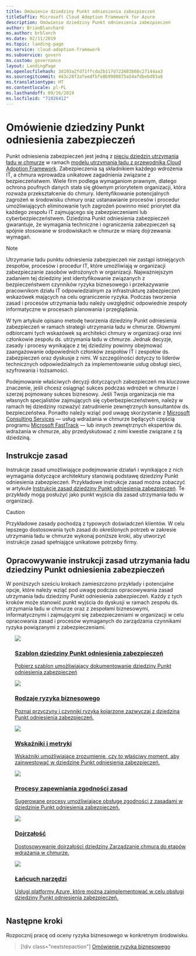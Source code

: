 ```yaml
---
title: Omówienie dziedziny Punkt odniesienia zabezpieczeń
titleSuffix: Microsoft Cloud Adoption Framework for Azure
description: Omówienie dziedziny Punkt odniesienia zabezpieczeń
author: BrianBlanchard
ms.author: brblanch
ms.date: 02/11/2019
ms.topic: landing-page
ms.service: cloud-adoption-framework
ms.subservice: govern
ms.custom: governance
layout: LandingPage
ms.openlocfilehash: 3d193a2fd71ffcda2b117d722603b08c27144aa3
ms.sourcegitcommit: 443c28f3afeedfbfe8b9980875a54afdbebd83a8
ms.translationtype: HT
ms.contentlocale: pl-PL
ms.lasthandoff: 09/16/2019
ms.locfileid: "71026412"
---
```

# <a name="security-baseline-discipline-overview"></a>Omówienie dziedziny Punkt odniesienia zabezpieczeń

Punkt odniesienia zabezpieczeń jest jedną z [pięciu dziedzin utrzymania ładu w chmurze](../governance-disciplines.md) w ramach [modelu utrzymania ładu z przewodnika Cloud Adoption Framework](../index.md). Zabezpieczenia są składnikiem każdego wdrożenia IT, a chmura wprowadza unikatowe zagadnienia związane z bezpieczeństwem. Wiele firm podlega wymaganiom prawnym, dlatego ochrona poufnych danych stała się głównym priorytetem organizacji, która rozważa przekształcenie do chmury. Identyfikowanie potencjalnych zagrożeń w środowisku chmury oraz ustanawianie procesów i procedur umożliwiających eliminowanie tych zagrożeń powinno mieć priorytet dla każdego zespołu IT zajmującego się zabezpieczeniami lub cyberbezpieczeństwem. Dziedzina Punkt odniesienia zabezpieczeń gwarantuje, że wymagania techniczne i ograniczenia zabezpieczeń są spójnie stosowane w środowiskach w chmurze w miarę dojrzewania wymagań.

> [!NOTE]
> Utrzymanie ładu punktu odniesienia zabezpieczeń nie zastąpi istniejących zespołów, procesów i procedur IT, które umożliwiają w organizacji zabezpieczanie zasobów wdrożonych w organizacji. Najważniejszym zadaniem tej dziedziny jest identyfikowanie związanych z bezpieczeństwem czynników ryzyka biznesowego i przekazywanie pracownikom działu IT odpowiedzialnym za infrastrukturę zabezpieczeń wskazówek mających na celu ograniczenie ryzyka. Podczas tworzenia zasad i procesów utrzymania ładu należy uwzględnić odpowiednie zespoły informatyczne w procesach planowania i przeglądania.

W tym artykule opisano metodę tworzenia dziedziny Punkt odniesienia zabezpieczeń w ramach strategii utrzymania ładu w chmurze. Głównymi odbiorcami tych wskazówek są architekci chmury w organizacji oraz inni członkowie zespołu ds. utrzymania ładu w chmurze. Jednak decyzje, zasady i procesy wynikające z tej dziedziny powinny obejmować zaangażowanie odpowiednich członków zespołów IT i zespołów ds. zabezpieczeń oraz dyskusje z nimi. W szczególności dotyczy to liderów technicznych odpowiedzialnych za implementowanie usług obsługi sieci, szyfrowania i tożsamości.

Podejmowanie właściwych decyzji dotyczących zabezpieczeń ma kluczowe znaczenie, jeśli chcesz osiągnąć sukces podczas wdrożeń w chmurze i szerzej pojmowany sukces biznesowy. Jeśli Twoja organizacja nie ma własnych specjalistów zajmujących się cyberbezpieczeństwem, należy w ramach tej dziedziny rozważyć zatrudnienie zewnętrznych konsultantów ds. bezpieczeństwa. Ponadto należy wziąć pod uwagę skorzystanie z [Microsoft Consulting Services](https://www.microsoft.com/enterprise/services) — usług wdrażania w chmurze będących częścią programu [Microsoft FastTrack](https://azure.microsoft.com/programs/azure-fasttrack) — lub innych zewnętrznych ekspertów ds. wdrażania w chmurze, aby przedyskutować z nimi kwestie związane z tą dziedziną.

## <a name="policy-statements"></a>Instrukcje zasad

Instrukcje zasad umożliwiające podejmowanie działań i wynikające z nich wymagania dotyczące architektury stanowią podstawę dziedziny Punkt odniesienia zabezpieczeń. Przykładowe instrukcje zasad można zobaczyć w artykule [Instrukcje zasad dziedziny Punkt odniesienia zabezpieczeń](./policy-statements.md). Te przykłady mogą posłużyć jako punkt wyjścia dla zasad utrzymania ładu w organizacji.

> [!CAUTION]
> Przykładowe zasady pochodzą z typowych doświadczeń klientów. W celu lepszego dostosowania tych zasad do określonych potrzeb w zakresie utrzymania ładu w chmurze wykonaj poniższe kroki, aby utworzyć instrukcje zasad spełniające unikatowe potrzeby firmy.

## <a name="developing-security-baseline-governance-policy-statements"></a>Opracowywanie instrukcji zasad utrzymania ładu dziedziny Punkt odniesienia zabezpieczeń

W poniższych sześciu krokach zamieszczono przykłady i potencjalne opcje, które należy wziąć pod uwagę podczas opracowywania zasad utrzymania ładu dziedziny Punkt odniesienia zabezpieczeń. Każdy z tych kroków może stanowić punkt wyjścia do dyskusji w ramach zespołu ds. utrzymania ładu w chmurze oraz z zespołami biznesowymi, informatycznymi i zajmującymi się zabezpieczeniami w organizacji w celu opracowania zasad i procesów wymaganych do zarządzania czynnikami ryzyka powiązanymi z zabezpieczeniami.

<!-- markdownlint-disable MD033 -->

<ul class="panelContent cardsE">
<li style="display: flex; flex-direction: column;">
    <a href="./template.md">
        <div class="cardSize">
            <div class="cardPadding" >
                <div class="card" >
                    <div class="cardImageOuter">
                        <div class="cardImage">
                            <img src="../../_images/govern/process-template.png" class="x-hidden-focus"/>
                        </div>
                    </div>
                    <div class="cardText" style="padding-left:0px;">
                        <h3>Szablon dziedziny Punkt odniesienia zabezpieczeń</h3>
                        <p class="x-hidden-focus">Pobierz szablon umożliwiający dokumentowanie dziedziny Punkt odniesienia zabezpieczeń</p>
                    </div>
                </div>
            </div>
        </div>
    </a>
</li><li style="display: flex; flex-direction: column;">
    <a href="./business-risks.md">
        <div class="cardSize">
            <div class="cardPadding" >
                <div class="card" >
                    <div class="cardImageOuter">
                        <div class="cardImage">
                            <img src="../../_images/govern/process-risks.png" class="x-hidden-focus"/>
                        </div>
                    </div>
                    <div class="cardText" style="padding-left:0px;">
                        <h3>Rodzaje ryzyka biznesowego</h3>
                        <p class="x-hidden-focus">Poznaj przyczyny i czynniki ryzyka kojarzone zazwyczaj z dziedziną Punkt odniesienia zabezpieczeń.</p>
                    </div>
                </div>
            </div>
        </div>
    </a>
</li>
<li style="display: flex; flex-direction: column;">
    <a href="./metrics-tolerance.md">
        <div class="cardSize">
            <div class="cardPadding" >
                <div class="card" >
                    <div class="cardImageOuter">
                        <div class="cardImage">
                            <img src="../../_images/govern/process-metrics.png" class="x-hidden-focus"/>
                        </div>
                    </div>
                    <div class="cardText" style="padding-left:0px;">
                        <h3>Wskaźniki i metryki</h3>
                        <p class="x-hidden-focus">Wskaźniki umożliwiające zrozumienie, czy to właściwy moment, aby zainwestować w dziedzinę Punkt odniesienia zabezpieczeń.</p>
                    </div>
                </div>
            </div>
        </div>
    </a>
</li>
<li style="display: flex; flex-direction: column;">
    <a href="./compliance-processes.md">
        <div class="cardSize">
            <div class="cardPadding" >
                <div class="card" >
                    <div class="cardImageOuter">
                        <div class="cardImage">
                            <img src="../../_images/govern/process-enforce.png" class="x-hidden-focus"/>
                        </div>
                    </div>
                    <div class="cardText" style="padding-left:0px;">
                        <h3>Procesy zapewniania zgodności zasad</h3>
                        <p class="x-hidden-focus">Sugerowane procesy umożliwiające obsługę zgodności z zasadami w dziedzinie Punkt odniesienia zabezpieczeń.</p>
                    </div>
                </div>
            </div>
        </div>
    </a>
</li>
<li style="display: flex; flex-direction: column;">
    <a href="./discipline-improvement.md">
        <div class="cardSize">
            <div class="cardPadding" >
                <div class="card" >
                    <div class="cardImageOuter">
                        <div class="cardImage">
                            <img src="../../_images/govern/process-maturity.png" class="x-hidden-focus"/>
                        </div>
                    </div>
                    <div class="cardText" style="padding-left:0px;">
                        <h3>Dojrzałość</h3>
                        <p class="x-hidden-focus">Dostosowywanie dojrzałości dziedziny Zarządzanie chmurą do etapów wdrażania w chmurze.</p>
                    </div>
                </div>
            </div>
        </div>
    </a>
</li>
<li style="display: flex; flex-direction: column;">
    <a href="./toolchain.md">
        <div class="cardSize">
            <div class="cardPadding" >
                <div class="card" >
                    <div class="cardImageOuter">
                        <div class="cardImage">
                            <img src="../../_images/govern/process-toolchain.png" class="x-hidden-focus"/>
                        </div>
                    </div>
                    <div class="cardText" style="padding-left:0px;">
                        <h3>Łańcuch narzędzi</h3>
                        <p class="x-hidden-focus">Usługi platformy Azure, które można zaimplementować w celu obsługi dziedziny Punkt odniesienia zabezpieczeń.</p>
                    </div>
                </div>
            </div>
        </div>
    </a>
</li>
</ul>

<!-- markdownlint-enable MD033 -->

## <a name="next-steps"></a>Następne kroki

Rozpocznij pracę od oceny ryzyka biznesowego w konkretnym środowisku.

> [!div class="nextstepaction"]
> [Omówienie ryzyka biznesowego](./business-risks.md)
